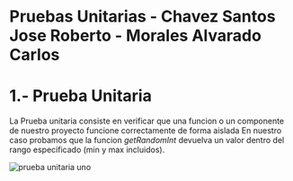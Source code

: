 # Pruebas Unitarias - Chavez Santos Jose Roberto - Morales Alvarado Carlos

# 1.- Prueba Unitaria

La Prueba unitaria consiste en verificar que una funcion o un componente de nuestro proyecto funcione correctamente de forma aislada
En nuestro caso probamos que la funcion *getRandomInt* devuelva un valor dentro del rango especificado (min y max incluidos).

![prueba unitaria uno](PruebaUnitara1.png)






